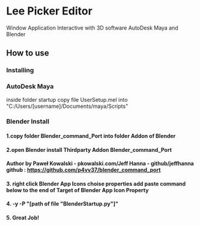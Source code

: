 # Lee Picker Editor
Window Application Interactive with 3D software AutoDesk Maya and Blender

## How to use
### Installing
### AutoDesk Maya

inside folder startup copy file UserSetup.mel into "C:/Users/[username]/Documents/maya/Scripts"

### Blender Install


#### 1.copy folder Blender_command_Port into folder Addon  of Blender

#### 2.open Blender install Thirdparty Addon Blender_command_Port   

#### Author by Paweł Kowalski - pkowalski.com/Jeff Hanna - github/jeffhanna github : https://github.com/p4vv37/blender_command_port

#### 3. right click Blender App Icons choise properties add paste command below to the end of Target of Blender App Icon Property

#### 4. -y -P  "[path of file "BlenderStartup.py"]"

#### 5. Great Job!
